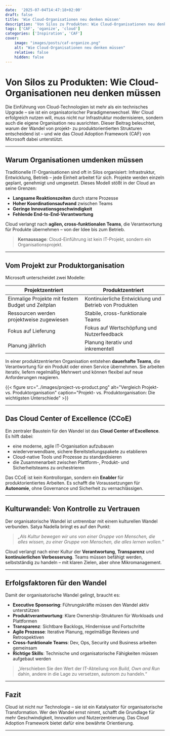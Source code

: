 ```yaml
---
date:  '2025-07-04T14:47:18+02:00'
draft: false
title: 'Wie Cloud-Organisationen neu denken müssen'
description: 'Von Silos zu Produkten: Wie Cloud-Organisationen neu denken müssen'
tags: ['CAF', 'oganize', 'cloud']
categories: ['Inspiration', 'CAF']
cover:
    image: "images/posts/caf-organize.png"
    alt: "Wie Cloud-Organisationen neu denken müssen"
    relative: false
    hidden: false
---
```



# Von Silos zu Produkten: Wie Cloud-Organisationen neu denken müssen

Die Einführung von Cloud-Technologien ist mehr als ein technisches Upgrade – sie ist ein organisatorischer Paradigmenwechsel. Wer Cloud erfolgreich nutzen will, muss nicht nur Infrastruktur modernisieren, sondern auch die eigene Organisation neu ausrichten. Dieser Beitrag beleuchtet, warum der Wandel von projekt- zu produktorientierten Strukturen entscheidend ist – und wie das Cloud Adoption Framework (CAF) von Microsoft dabei unterstützt.

---

## Warum Organisationen umdenken müssen

Traditionelle IT-Organisationen sind oft in Silos organisiert: Infrastruktur, Entwicklung, Betrieb – jede Einheit arbeitet für sich. Projekte werden einzeln geplant, genehmigt und umgesetzt. Dieses Modell stößt in der Cloud an seine Grenzen:

- **Langsame Reaktionszeiten** durch starre Prozesse
- **Hoher Koordinationsaufwand** zwischen Teams
- **Geringe Innovationsgeschwindigkeit**
- **Fehlende End-to-End-Verantwortung**

Cloud verlangt nach **agilen, cross-funktionalen Teams**, die Verantwortung für Produkte übernehmen – von der Idee bis zum Betrieb.

> **Kernaussage**: Cloud-Einführung ist kein IT-Projekt, sondern ein Organisationsprojekt.

---

## Vom Projekt zur Produktorganisation

Microsoft unterscheidet zwei Modelle:

| Projektzentriert | Produktzentriert |
|------------------|------------------|
| Einmalige Projekte mit festem Budget und Zeitplan | Kontinuierliche Entwicklung und Betrieb von Produkten |
| Ressourcen werden projektweise zugewiesen | Stabile, cross-funktionale Teams |
| Fokus auf Lieferung | Fokus auf Wertschöpfung und Nutzerfeedback |
| Planung jährlich | Planung iterativ und inkrementell |

In einer produktzentrierten Organisation entstehen **dauerhafte Teams**, die Verantwortung für ein Produkt oder einen Service übernehmen. Sie arbeiten iterativ, liefern regelmäßig Mehrwert und können flexibel auf neue Anforderungen reagieren.

{{< figure src="../images/project-vs-product.png" alt="Vergleich Projekt- vs. Produktorganisation" caption="Projekt- vs. Produktorganisation: Die wichtigsten Unterschiede" >}}


---

## Das Cloud Center of Excellence (CCoE)

Ein zentraler Baustein für den Wandel ist das **Cloud Center of Excellence**. Es hilft dabei:

- eine moderne, agile IT-Organisation aufzubauen
- wiederverwendbare, sichere Bereitstellungspakete zu etablieren
- Cloud-native Tools und Prozesse zu standardisieren
- die Zusammenarbeit zwischen Plattform-, Produkt- und Sicherheitsteams zu orchestrieren

Das CCoE ist kein Kontrollorgan, sondern ein **Enabler** für produktorientiertes Arbeiten. Es schafft die Voraussetzungen für **Autonomie**, ohne Governance und Sicherheit zu vernachlässigen.

---

## Kulturwandel: Von Kontrolle zu Vertrauen

Der organisatorische Wandel ist untrennbar mit einem kulturellen Wandel verbunden. Satya Nadella bringt es auf den Punkt:

> _„Als Kultur bewegen wir uns von einer Gruppe von Menschen, die alles wissen, zu einer Gruppe von Menschen, die alles lernen wollen.“_

Cloud verlangt nach einer Kultur der **Verantwortung**, **Transparenz** und **kontinuierlichen Verbesserung**. Teams müssen befähigt werden, selbstständig zu handeln – mit klaren Zielen, aber ohne Mikromanagement.

---

## Erfolgsfaktoren für den Wandel

Damit der organisatorische Wandel gelingt, braucht es:

- **Executive Sponsoring**: Führungskräfte müssen den Wandel aktiv unterstützen
- **Produktverantwortung**: Klare Ownership-Strukturen für Workloads und Plattformen
- **Transparenz**: Sichtbare Backlogs, Hindernisse und Fortschritte
- **Agile Prozesse**: Iterative Planung, regelmäßige Reviews und Retrospektiven
- **Cross-funktionale Teams**: Dev, Ops, Security und Business arbeiten gemeinsam
- **Richtige Skills**: Technische und organisatorische Fähigkeiten müssen aufgebaut werden

> „Verschieben Sie den Wert der IT-Abteilung von *Build, Own and Run* dahin, andere in die Lage zu versetzen, autonom zu handeln.“

---

## Fazit

Cloud ist nicht nur Technologie – sie ist ein Katalysator für organisatorische Transformation. Wer den Wandel ernst nimmt, schafft die Grundlage für mehr Geschwindigkeit, Innovation und Nutzerzentrierung. Das Cloud Adoption Framework bietet dafür eine bewährte Orientierung.

---
